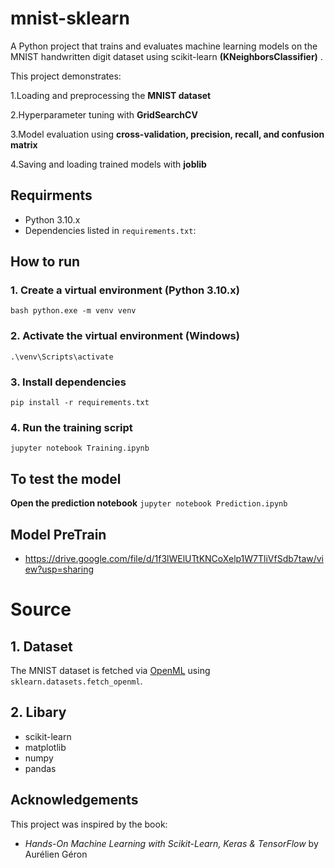 # mnist-sklearn
A Python project that trains and evaluates machine learning models on the MNIST handwritten digit dataset using scikit-learn **(KNeighborsClassifier)** .

This project demonstrates:

1.Loading and preprocessing the  **MNIST dataset**

2.Hyperparameter tuning with  **GridSearchCV**

3.Model evaluation using  **cross-validation, precision, recall, and confusion matrix**

4.Saving and loading trained models with  **joblib**

## Requirments 

- Python 3.10.x 
- Dependencies listed in `requirements.txt`:

## How to run 
### 1. Create a virtual environment (Python 3.10.x)
```bash python.exe -m venv venv ``` 
### 2. Activate the virtual environment (Windows)
``` .\venv\Scripts\activate ``` 
### 3. Install dependencies
``` pip install -r requirements.txt ``` 
### 4. Run the training script
``` jupyter notebook Training.ipynb ``` 

## To test the model
**Open the prediction notebook**
``` jupyter notebook Prediction.ipynb ``` 
## Model PreTrain
- https://drive.google.com/file/d/1f3lWElUTtKNCoXelp1W7TliVfSdb7taw/view?usp=sharing
# Source
## 1. Dataset 
The MNIST dataset is fetched via [OpenML](https://www.openml.org/d/554) using `sklearn.datasets.fetch_openml`.
## 2. Libary
  - scikit-learn
  - matplotlib
  - numpy
  - pandas
## Acknowledgements
This project was inspired by the book:
- *Hands-On Machine Learning with Scikit-Learn, Keras & TensorFlow* by Aurélien Géron
